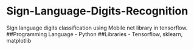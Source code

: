 # Sign-Language-Digits-Recognition
Sign language digits classification using Mobile net library in tensorflow. 
##Programming Language - Python
##Libraries - Tensorflow, sklearn, matplotlib
